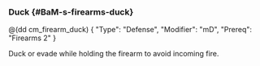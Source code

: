 ### Duck {#BaM-s-firearms-duck}

@(dd cm_firearm_duck)
{ "Type": "Defense",
	"Modifier": "mD",
	"Prereq": "Firearms 2"
}

Duck or evade while holding the firearm to avoid incoming fire.
